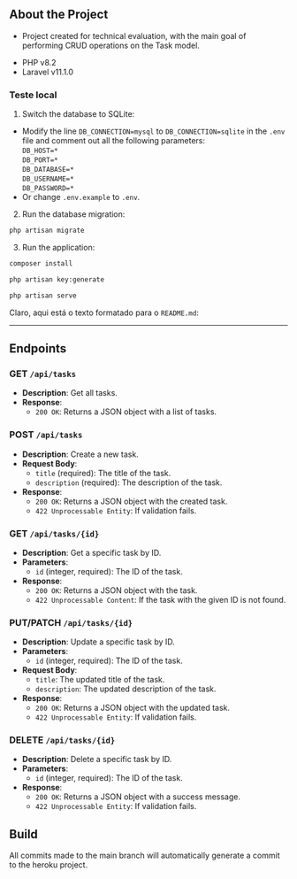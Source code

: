 
## About the Project

- Project created for technical evaluation, with the main goal of performing CRUD operations on the Task model.
* PHP v8.2
* Laravel v11.1.0

### Teste local

1. Switch the database to SQLite:
- Modify the line `DB_CONNECTION=mysql` to `DB_CONNECTION=sqlite` in the `.env` file and comment out all the following parameters:<br/>
`DB_HOST=*`<br/>
`DB_PORT=*`<br/>
`DB_DATABASE=*`<br/>
`DB_USERNAME=*`<br/>
`DB_PASSWORD=*`<br/>
- Or change `.env.example` to `.env`.

2. Run the database migration:
```bash
php artisan migrate
```

3. Run the application:
```bash
composer install
```
```bash
php artisan key:generate
```
```bash
php artisan serve
```
Claro, aqui está o texto formatado para o `README.md`:

---

## Endpoints

### GET `/api/tasks`

- **Description**: Get all tasks.
- **Response**:
  - `200 OK`: Returns a JSON object with a list of tasks.

### POST `/api/tasks`

- **Description**: Create a new task.
- **Request Body**:
  - `title` (required): The title of the task.
  - `description` (required): The description of the task.
- **Response**:
  - `200 OK`: Returns a JSON object with the created task.
  - `422 Unprocessable Entity`: If validation fails.

### GET `/api/tasks/{id}`

- **Description**: Get a specific task by ID.
- **Parameters**:
  - `id` (integer, required): The ID of the task.
- **Response**:
  - `200 OK`: Returns a JSON object with the task.
  - `422 Unprocessable Content`: If the task with the given ID is not found.

### PUT/PATCH `/api/tasks/{id}`

- **Description**: Update a specific task by ID.
- **Parameters**:
  - `id` (integer, required): The ID of the task.
- **Request Body**:
  - `title`: The updated title of the task.
  - `description`: The updated description of the task.
- **Response**:
  - `200 OK`: Returns a JSON object with the updated task.
  - `422 Unprocessable Entity`: If validation fails.

### DELETE `/api/tasks/{id}`

- **Description**: Delete a specific task by ID.
- **Parameters**:
  - `id` (integer, required): The ID of the task.
- **Response**:
  - `200 OK`: Returns a JSON object with a success message.
  - `422 Unprocessable Entity`: If validation fails.


## Build
All commits made to the main branch will automatically generate a commit to the heroku project.

